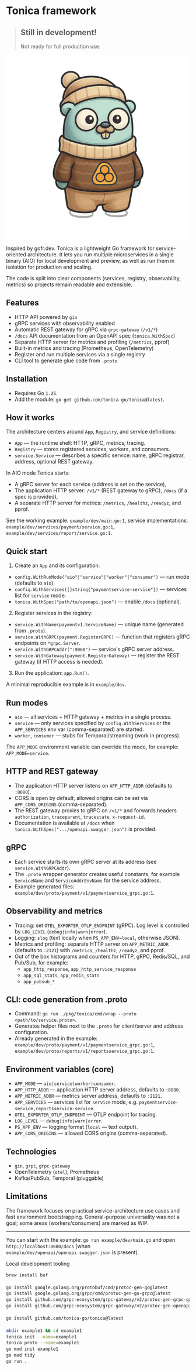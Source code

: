# Tonica framework

> ## Still in development!
> Not ready for full production use.


<img alt="tonica mascot" src="tonica-gofer.webp" />

Inspired by gofr.dev. Tonica is a lightweight Go framework for service-oriented architecture. It lets you run multiple microservices in a single binary (AIO) for local development and preview, as well as run them in isolation for production and scaling.

The code is split into clear components (services, registry, observability, metrics) so projects remain readable and extensible.

## Features

- HTTP API powered by `gin`
- gRPC services with observability enabled
- Automatic REST gateway for gRPC via `grpc-gateway` (`/v1/*`)
- `/docs` API documentation from an OpenAPI spec (`tonica.WithSpec`)
- Separate HTTP server for metrics and profiling (`/metrics`, pprof)
- Built-in metrics and tracing (Prometheus, OpenTelemetry)
- Register and run multiple services via a single registry
- CLI tool to generate glue code from `.proto`

## Installation

- Requires Go `1.25`.
- Add the module: `go get github.com/tonica-go/tonica@latest`.

## How it works

The architecture centers around `App`, `Registry`, and service definitions:

- `App` — the runtime shell: HTTP, gRPC, metrics, tracing.
- `Registry` — stores registered services, workers, and consumers.
- `service.Service` — describes a specific service: name, gRPC registrar, address, optional REST gateway.

In AIO mode Tonica starts:

- A gRPC server for each service (address is set on the service),
- The application HTTP server: `/v1/*` (REST gateway to gRPC), `/docs` (if a spec is provided),
- A separate HTTP server for metrics: `/metrics`, `/healthz`, `/readyz`, and pprof.

See the working example: `example/dev/main.go:1`,
service implementations: `example/dev/services/payment/service.go:1`, `example/dev/services/report/service.go:1`.

## Quick start

1) Create an `App` and its configuration:
- `config.WithRunMode("aio"|"service"|"worker"|"consumer")` — run mode (defaults to `aio`).
- `config.WithServices([]string{"paymentservice-service"})` — services list for `service` mode.
- `tonica.WithSpec("path/to/openapi.json")` — enable `/docs` (optional).

2) Register services in the registry:
- `service.WithName(paymentv1.ServiceName)` — unique name (generated from `.proto`).
- `service.WithGRPC(payment.RegisterGRPC)` — function that registers gRPC endpoints on `*grpc.Server`.
- `service.WithGRPCAddr(":9000")` — service's gRPC server address.
- `service.WithGateway(payment.RegisterGateway)` — register the REST gateway (if HTTP access is needed).

3) Run the application: `app.Run()`.

A minimal reproducible example is in `example/dev`.

## Run modes

- `aio` — all services + HTTP gateway + metrics in a single process.
- `service` — only services specified by `config.WithServices` or the `APP_SERVICES` env var (comma-separated) are started.
- `worker`, `consumer` — stubs for Temporal/streaming (work in progress).

The `APP_MODE` environment variable can override the mode, for example: `APP_MODE=service`.

## HTTP and REST gateway

- The application HTTP server listens on `APP_HTTP_ADDR` (defaults to `:8080`).
- CORS is open by default; allowed origins can be set via `APP_CORS_ORIGINS` (comma-separated).
- The REST gateway proxies to gRPC on `/v1/*` and forwards headers `authorization`, `traceparent`, `tracestate`, `x-request-id`.
- Documentation is available at `/docs` when `tonica.WithSpec(".../openapi.swagger.json")` is provided.

## gRPC

- Each service starts its own gRPC server at its address (see `service.WithGRPCAddr`).
- The `.proto` wrapper generator creates useful constants, for example `ServiceName` and `ServiceAddrEnvName` for the service address.
- Example generated files: `example/dev/proto/payment/v1/paymentservice_grpc.go:1`.

## Observability and metrics

- Tracing: set `OTEL_EXPORTER_OTLP_ENDPOINT` (gRPC). Log level is controlled by `LOG_LEVEL` (`debug|info|warn|error`).
- Logging: `slog` (text locally when `PS_APP_ENV=local`, otherwise JSON).
- Metrics and profiling: separate HTTP server on `APP_METRIC_ADDR` (defaults to `:2121`) with `/metrics`, `/healthz`, `/readyz`, and pprof.
- Out of the box histograms and counters for HTTP, gRPC, Redis/SQL, and Pub/Sub, for example:
  - `app_http_response`, `app_http_service_response`
  - `app_sql_stats`, `app_redis_stats`
  - `app_pubsub_*`

## CLI: code generation from .proto

- Command: `go run ./pkg/tonica/cmd/wrap --proto <path/to/service.proto>`.
- Generates helper files next to the `.proto` for client/server and address configuration.
- Already generated in the example: `example/dev/proto/payment/v1/paymentservice_grpc.go:1`, `example/dev/proto/reports/v1/reportsservice_grpc.go:1`.

## Environment variables (core)

- `APP_MODE` — `aio|service|worker|consumer`.
- `APP_HTTP_ADDR` — application HTTP server address, defaults to `:8080`.
- `APP_METRIC_ADDR` — metrics server address, defaults to `:2121`.
- `APP_SERVICES` — services list for `service` mode, e.g. `paymentservice-service,reportsservice-service`.
- `OTEL_EXPORTER_OTLP_ENDPOINT` — OTLP endpoint for tracing.
- `LOG_LEVEL` — `debug|info|warn|error`.
- `PS_APP_ENV` — logging format (`local` — text output).
- `APP_CORS_ORIGINS` — allowed CORS origins (comma-separated).

## Technologies

- `gin`, `grpc`, `grpc-gateway`
- OpenTelemetry (`otel`), Prometheus
- Kafka/PubSub, Temporal (pluggable)

## Limitations

The framework focuses on practical service-architecture use cases and fast environment bootstrapping. General-purpose universality was not a goal; some areas (workers/consumers) are marked as WIP.

---

You can start with the example: `go run example/dev/main.go` and open `http://localhost:8080/docs` (when `example/dev/openapi/openapi.swagger.json` is present).

Local development tooling

```bash
brew install buf

go install google.golang.org/protobuf/cmd/protoc-gen-go@latest
go install google.golang.org/grpc/cmd/protoc-gen-go-grpc@latest
go install github.com/grpc-ecosystem/grpc-gateway/v2/protoc-gen-grpc-gateway@latest
go install github.com/grpc-ecosystem/grpc-gateway/v2/protoc-gen-openapiv2@latest

go install github.com/tonica-go/tonica@latest

mkdir example1 && cd example1
tonica init --name=example1
tonica proto --name=example1
go mod init example1
go mod tidy
go run .

```

